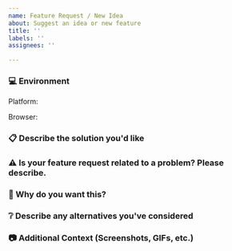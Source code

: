 ```yaml
---
name: Feature Request / New Idea
about: Suggest an idea or new feature
title: ''
labels: ''
assignees: ''

---
```




<!-- Before submitting a new issue, please make sure that the same issue has not been created already -->
<!-- NOTE: Stuff inside <! -- STUFF -- > will NOT show up in your post and is for direction/guidance to help you properly fill out this form -->
<!-- Click the "Preview" button/tab above to see what the post will look like to everyone else. -->

### 💻 Environment
<!-- Details about your device and browser -->

<!-- simply copy an option below and paste BEFORE "<!-" (ex. Platform: Windows <! -- macOS/Windows...) -->
Platform: <!-- macOS/Windows/iPad/iPhone/Android/Linux -->

<!-- simply copy an option below and paste BEFORE "<!-" (ex. Browser: Chrome <! -- Chrome/Firefox/...) -->
Browser: <!-- Chrome/Firefox/Safari/Edge/IE/Opera/Brave/Vivaldi -->


### 📋 Describe the solution you'd like
<!-- Short and concise description of the imporovement/feature -->


### ⚠️ Is your feature request related to a problem? Please describe.
<!-- A clear and concise description of what the problem is. Ex. I'm always frustrated when [...] -->


### 🔑 Why do you want this?
<!-- Let us know what is the use case that this improvement solves -->


### ❔ Describe any alternatives you've considered
<!-- A clear and concise description of any alternative solutions or features you've tried or considered. -->


### 📷 Additional Context (Screenshots, GIFs, etc.)
<!-- Add any other context or screenshots/GIFs about the feature request here -->


